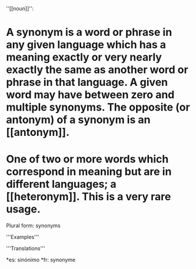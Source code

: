 ''[[noun]]'':
# A synonym is a word or phrase in any given language which has a meaning exactly or very nearly exactly the same as another word or phrase in that language. A given word may have between zero and multiple synonyms. The opposite (or antonym) of a synonym is an [[antonym]].
# One of two or more words which correspond in meaning but are in        different languages; a [[heteronym]]. This is a very rare usage.

Plural form: synonyms

'''Examples'''

'''Translations'''

*es: sinónimo
*fr: synonyme